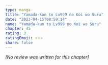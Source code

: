 ```yaml
---
type: manga
title: "Yamada-kun to Lv999 no Koi wo Suru"
date: "2023-04-15T08:59:14"
name: "Yamada-kun to Lv999 no Koi wo Suru"
chapter: 45
rating: 3
ratingEmoji: ⭐️⭐️⭐️
share: false
---
```


*[No review was written for this chapter]*
